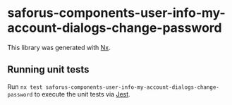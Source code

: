 # saforus-components-user-info-my-account-dialogs-change-password

This library was generated with [Nx](https://nx.dev).

## Running unit tests

Run `nx test saforus-components-user-info-my-account-dialogs-change-password` to execute the unit tests via [Jest](https://jestjs.io).
